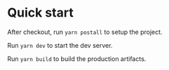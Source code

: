 # Quick start

After checkout, run `yarn postall` to setup the project.

Run `yarn dev` to start the dev server.

Run `yarn build` to build the production artifacts.
